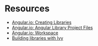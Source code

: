 # Resources

- [Angular.io: Creating Libraries](https://Angular.io/guide/creating-libraries)
- [Angular.io: Angular Library Project Files](https://angular.io/guide/file-structure#library-project-files)
- [Angular.io: Workspace](https://angular.io/guide/glossary#workspace)
- [Building libraries with Ivy](https://angular.io/guide/creating-libraries#building-libraries-with-ivy)